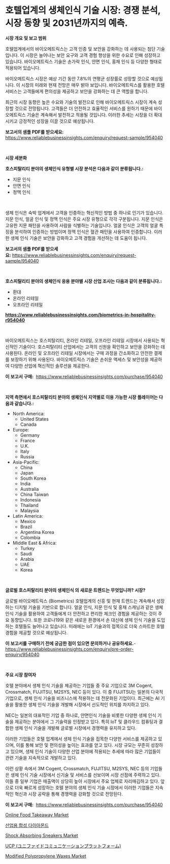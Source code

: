 <p><h1>호텔업계의 생체인식 기술 시장: 경쟁 분석, 시장 동향 및 2031년까지의 예측.</h1></p><p><strong>시장 개요 및 보고 범위</strong></p>
<p><p>호텔업계에서의 바이오메트릭스는 고객 인증 및 보안을 강화하는 데 사용되는 첨단 기술입니다. 이 시장은 늘어나는 보안 요구와 고객 경험 향상을 위한 수요로 인해 성장하고 있습니다. 바이오메트릭스 기술은 손가락 인식, 안면 인식, 홍채 인식 등 다양한 형태로 적용되어 있습니다.</p><p>바이오메트릭스 시장은 예상 기간 동안 7.8%의 연평균 성장률로 성장할 것으로 예상됩니다. 이 시장의 미래와 현재 전망은 매우 밝아 보입니다. 바이오메트릭스를 활용한 호텔 서비스는 고객들에게 편의성을 제공하고 보안을 강화하는 데 큰 역할을 합니다.</p><p>최근의 시장 동향은 높은 수요와 기술의 발전으로 인해 바이오메트릭스 시장이 계속 성장할 것으로 전망됩니다. 고객들은 더 안전하고 효율적인 서비스를 원하기 때문에 바이오메트릭스 기술은 계속해서 발전하고 적용될 것입니다. 이러한 추세는 시장을 더 확대시키고 긍정적인 성장을 이끌 것으로 예상됩니다.</p></p>
<p><strong>보고서의 샘플 PDF를 받으세요:</strong> <a href="https://www.reliablebusinessinsights.com/enquiry/request-sample/954040">https://www.reliablebusinessinsights.com/enquiry/request-sample/954040</a></p>
<p>&nbsp;</p>
<p><strong>시장 세분화</strong></p>
<p><strong>호스피탈리티 분야의 생체인식 유형별 시장 분석은 다음과 같이 분류됩니다.:</strong></p>
<p><ul><li>지문 인식</li><li>안면 인식</li><li>정맥 인식</li></ul></p>
<p>&nbsp;</p>
<p><p>생체 인식은 숙박 업계에서 고객을 인증하는 혁신적인 방법 중 하나로 인기가 있습니다. 지문 인식, 얼굴 인식 및 정맥 인식은 주요 시장 유형으로 각각 구분됩니다. 지문 인식은 고유한 지문 패턴을 사용하여 사람을 식별하는 기술입니다. 얼굴 인식은 고객의 얼굴 특징을 분석하여 인증하는 방법이며 정맥 인식은 혈관 패턴을 사용하여 인증합니다. 이러한 생체 인식 기술은 보안을 강화하고 고객 경험을 개선하는 데 도움이 됩니다.</p></p>
<p><strong>보고서의 샘플 PDF를 받으세요:</strong>&nbsp;<a href="https://www.reliablebusinessinsights.com/enquiry/request-sample/954040">https://www.reliablebusinessinsights.com/enquiry/request-sample/954040</a></p>
<p>&nbsp;</p>
<p><strong> 호스피탈리티 분야의 생체인식 응용 분야별 시장 산업 조사는 다음과 같이 분류됩니다.:</strong></p>
<p><ul><li>환대</li><li>온라인 리테일</li><li>오프라인 리테일</li></ul></p>
<p><strong><a href="https://www.reliablebusinessinsights.com/biometrics-in-hospitality-r954040">https://www.reliablebusinessinsights.com/biometrics-in-hospitality-r954040</a></strong></p>
<p>&nbsp;</p>
<p><p>바이오메트릭스는 호스피탈리티, 온라인 리테일, 오프라인 리테일 시장에서 사용되는 혁신적인 기술이다. 호스피탈리티 산업에서는 고객의 신원을 확인하고 보안을 강화하는 데 사용된다. 온라인 및 오프라인 리테일 시장에서는 구매 과정을 간소화하고 안전한 결제를 보장하기 위해 사용된다. 바이오메트릭스 기술은 손쉬운 액세스 및 보안성을 제공하여 다양한 산업에 혁신적인 솔루션을 제공한다.</p></p>
<p><strong>이 보고서 구매:</strong>&nbsp; <a href="https://www.reliablebusinessinsights.com/purchase/954040">https://www.reliablebusinessinsights.com/purchase/954040</a></p>
<p>&nbsp;</p>
<p><strong>지역 측면에서 호스피탈리티 분야의 생체인식 지역별로 이용 가능한 시장 플레이어는 다음과 같습니다.:</strong></p>
<p><ul>
    <li>
        North America:
        <ul>
            <li>United States</li>
            <li>Canada</li>
        </ul>
    </li>
    <li>
        Europe:
        <ul>
            <li>Germany</li>
            <li>France</li>
            <li>U.K.</li>
            <li>Italy</li>
            <li>Russia</li>
        </ul>
    </li>
    <li>
        Asia-Pacific:
        <ul>
            <li>China</li>
            <li>Japan</li>
            <li>South Korea</li>
            <li>India</li>
            <li>Australia</li>
            <li>China Taiwan</li>
            <li>Indonesia</li>
            <li>Thailand</li>
            <li>Malaysia</li>
        </ul>
    </li>
    <li>
        Latin America:
        <ul>
            <li>Mexico</li>
            <li>Brazil</li>
            <li>Argentina Korea</li>
            <li>Colombia</li>
        </ul>
    </li>
    <li>
        Middle East & Africa:
        <ul>
            <li>Turkey</li>
            <li>Saudi</li>
            <li>Arabia</li>
            <li>UAE</li>
            <li>Korea</li>
        </ul>
    </li>
    </ul></p>
<p>&nbsp;</p>
<p><strong>글로벌 호스피탈리티 분야의 생체인식 의 새로운 트렌드는 무엇입니까? 시장?</strong></p>
<p><p>글로벌 바이오메트릭스 (Biometrics) 호텔업계의 신흥 및 현재 트렌드는 계속해서 성장하는 디지털 기술을 기반으로 합니다. 얼굴 인식, 지문 인식 및 홍채 스캐닝과 같은 생체 인식 기술을 활용하여 고객들에게 더 안전하고 편리한 체크인 경험을 제공하는 것이 주요 동향입니다. 또한 코로나19와 같은 새로운 환경에서 손 대신에 생체 인식 기술을 도입하는 호텔들도 늘어나고 있습니다. 미래에는 IoT 기술과의 접목으로 더욱 스마트한 호텔 경험을 제공할 것으로 예상됩니다.</p></p>
<p><strong>이 보고서를 구매하기 전에 궁금한 점이 있으면 문의하거나 공유하세요.</strong>- <a href="https://www.reliablebusinessinsights.com/enquiry/pre-order-enquiry/954040">https://www.reliablebusinessinsights.com/enquiry/pre-order-enquiry/954040</a></p>
<p>&nbsp;</p>
<p><strong>주요 시장 참여자</strong></p>
<p><p>호텔 분야에서 생체 인식 기술을 제공하는 기업들 중 주요 기업으로 3M Cogent, Crossmatch, FUJITSU, M2SYS, NEC 등이 있다. 이 중 FUJITSU는 일본의 다국적 기업으로, 생체 인식 기술을 비즈니스에 적용하는 데 전문화된 기업이다. 최근에는 AI 기술을 활용한 생체 인식 기술을 개발해 시장에서 선도적인 위치를 차지하고 있다. </p><p>NEC는 일본의 대표적인 기업 중 하나로, 안면인식 기술을 비롯한 다양한 생체 인식 기술을 제공하는 분야에서 그 기술력을 인정받고 있다. 특히 IoT 및 클라우드 컴퓨팅과 결합한 생체 인식 기술을 개발해 글로벌 시장에서 경쟁력을 유지하고 있다. </p><p>이러한 기업들은 호텔 업계에서 생체 인식 기술을 접목한 다양한 서비스를 제공하고 있으며, 이를 통해 보안 및 편의성을 높이는 효과를 얻고 있다. 시장 규모는 꾸준히 성장하고 있으며, 생체 인식 기술이 다양한 산업 분야에 적용되는 추세에 따라 많은 기업들이 관련 기술을 지속적으로 개발하고 있다. </p><p>이런 상황 속에서 3M Cogent, Crossmatch, FUJITSU, M2SYS, NEC 등의 기업들은 생체 인식 기술 시장에서 신기술 및 서비스를 선보이며 시장 선점에 주력하고 있다. 이들 중 일부 기업은 매출액이 상당히 높아 시장에서 주요 업체로 자리매김하고 있다. 앞으로 더욱 빠르게 성장하는 호텔 분야의 생체 인식 기술 시장에서 이러한 기업들은 지속적인 혁신과 시장 공략을 통해 경쟁력을 강화할 것으로 전망된다.</p></p>
<p><strong>이 보고서 구매:</strong>&nbsp;&nbsp;<a href="https://www.reliablebusinessinsights.com/purchase/954040">https://www.reliablebusinessinsights.com/purchase/954040</a></p>
<p><p><a href="https://github.com/julyju69/Market-Research-Report-List-3/blob/main/online-food-takeaway-market.md">Online Food Takeaway Market</a></p><p><a href="https://medium.com/@cierrahayes645/%EC%82%B0%EC%97%85-%ED%95%A9%EC%84%B1-%EB%8B%A4%EC%9D%B4%EC%95%84%EB%AA%AC%EB%93%9C-%EC%8B%9C%EC%9E%A5-%EA%B7%9C%EB%AA%A8%EB%8A%94-%EA%B8%80%EB%A1%9C%EB%B2%8C-%EC%82%B0%EC%97%85%EC%97%90%EC%84%9C-%EC%B5%9C%EC%A0%81%EC%9D%98-%EB%A7%88%EC%BC%80%ED%8C%85-%EC%B1%84%EB%84%90%EC%9D%84-%EB%B3%B4%EC%97%AC%EC%A4%8D%EB%8B%88%EB%8B%A4-0648f375b876">산업용 합성 다이아몬드</a></p><p><a href="https://issuu.com/reportprime-2/docs/shock-absorbing-sneakers-market-size-2030.pptx">Shock Absorbing Sneakers Market</a></p><p><a href="https://github.com/oqoeusbvpadwjs08/Market-Research-Report-List-2/blob/main/257850180379.md">UCP (ユニファイドコミュニケーションプラットフォーム)</a></p><p><a href="https://www.linkedin.com/pulse/modified-polypropylene-waxes-market-research-report-forecasted-r4faf">Modified Polypropylene Waxes Market</a></p></p>